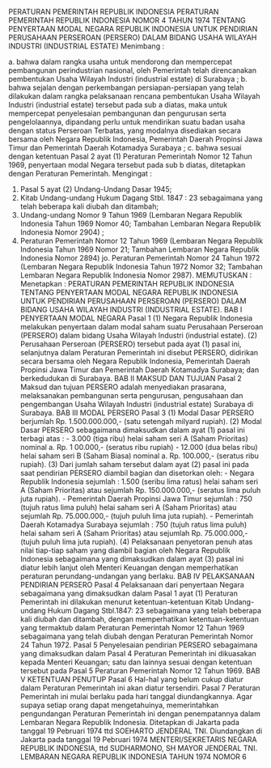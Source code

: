  PERATURAN PEMERINTAH REPUBLIK INDONESIA PERATURAN PEMERINTAH REPUBLIK INDONESIA NOMOR 4 TAHUN 1974 TENTANG PENYERTAAN MODAL NEGARA REPUBLIK INDONESIA UNTUK PENDIRIAN PERUSAHAAN PERSEROAN (PERSERO) DALAM BIDANG USAHA WILAYAH INDUSTRI (INDUSTRIAL ESTATE)
Menimbang :

a. bahwa dalam rangka usaha untuk mendorong dan mempercepat pembangunan perindustrian nasional, oleh Pemerintah telah direncanakan pembentukan Usaha Wilayah Industri (industrial estate) di Surabaya ;
b. bahwa sejalan dengan perkembangan persiapan-persiapan yang telah dilakukan dalam rangka pelaksanaan rencana pembentukan Usaha Wilayah Industri (industrial estate) tersebut pada sub a diatas, maka untuk mempercepat penyelesaian pembangunan dan pengurusan serta pengelolaannya, dipandang perlu untuk mendirikan suatu badan usaha dengan status Perseroan Terbatas, yang modalnya disediakan secara bersama oleh Negara Republik Indonesia, Pemerintah Daerah Propinsi Jawa Timur dan Pemerintah Daerah Kotamadya Surabaya ;
c. bahwa sesuai dengan ketentuan Pasal 2 ayat (1) Peraturan Pemerintah Nomor 12 Tahun 1969, penyertaan modal Negara tersebut pada sub b diatas, ditetapkan dengan Peraturan Pemerintah.
Mengingat :

1. Pasal 5 ayat (2) Undang-Undang Dasar 1945;
2. Kitab Undang-undang Hukum Dagang Stbl. 1847 : 23 sebagaimana yang telah beberapa kali diubah dan ditambah;
3. Undang-undang Nomor 9 Tahun 1969 (Lembaran Negara Republik Indonesia Tahun 1969 Nomor 40; Tambahan Lembaran Negara Republik Indonesia Nomor 2904) ;
4. Peraturan Pemerintah Nomor 12 Tahun 1969 (Lembaran Negara Republik Indonesia Tahun 1969 Nomor 21; Tambahan Lembaran Negara Republik Indonesia Nomor 2894) jo. Peraturan Pemerintah Nomor 24 Tahun 1972 (Lembaran Negara Republik Indonesia Tahun 1972 Nomor 32; Tambahan Lembaran Negara Republik Indonesia Nomor 2987).
MEMUTUSKAN :
 Menetapkan : PERATURAN PEMERINTAH REPUBLIK INDONESIA TENTANG PENYERTAAN MODAL NEGARA REPUBLIK INDONESIA UNTUK PENDIRIAN PERUSAHAAN PERSEROAN (PERSERO) DALAM BIDANG USAHA WILAYAH INDUSTRI (INDUSTRIAL ESTATE).
BAB I PENYERTAAN MODAL NEGARA
Pasal 1
(1) Negara Republik Indonesia melakukan penyertaan dalam modal saham suatu Perusahaan Perseroan (PERSERO) dalam bidang Usaha Wilayah Industri (industrial estate).
(2) Perusahaan Perseroan (PERSERO) tersebut pada ayat (1) pasal ini, selanjutnya dalam Peraturan Pemerintah ini disebut PERSERO, didirikan secara bersama oleh Negara Republik Indonesia, Pemerintah Daerah Propinsi Jawa Timur dan Pemerintah Daerah Kotamadya Surabaya; dan berkedudukan di Surabaya.
BAB II MAKSUD DAN TUJUAN
Pasal 2
Maksud dan tujuan PERSERO adalah menyediakan prasarana, melaksanakan pembangunan serta pengurusan, pengusahaan dan pengembangan Usaha Wilayah Industri (industrial estate) Surabaya di Surabaya.
BAB III MODAL PERSERO
Pasal 3
(1) Modal Dasar PERSERO berjumlah Rp. 1.500.000.000,- (satu setengah milyard rupiah).
(2) Modal Dasar PERSERO sebagaimana dimaksudkan dalam ayat (1) pasal ini terbagi atas : - 3.000 (tiga ribu) helai saham seri A (Saham Prioritas) nominal a. Rp. 1 00.000,- (seratus ribu rupiah) - 12.000 (dua belas ribu) helai saham seri B (Saham Biasa) nominal a. Rp. 100.000,- (seratus ribu rupiah).
(3) Dari jumlah saham tersebut dalam ayat (2) pasal ini pada saat pendirian PERSERO diambil bagian dan disetorkan oleh: - Negara Republik Indonesia sejumlah :
1.500 (seribu lima ratus) helai saham seri A (Saham Prioritas) atau sejumlah Rp. 150.000.000,- (seratus lima puluh juta rupiah). - Pemerintah Daerah Propinsi Jawa Timur sejumlah : 750 (tujuh ratus lima puluh) helai saham seri A (Saham Prioritas) atau sejumlah Rp. 75.000.000,- (tujuh puluh lima juta rupiah). - Pemerintah Daerah Kotamadya Surabaya sejumlah : 750 (tujuh ratus lima puluh) helai saham seri A (Saham Prioritas) atau sejumlah Rp. 75.000.000,- (tujuh puluh lima juta rupiah).
(4) Pelaksanaan penyetoran penuh atas nilai tiap-tiap saham yang diambil bagian oleh Negara Republik Indonesia sebagaimana yang dimaksudkan dalam ayat (3) pasal ini diatur lebih lanjut oleh Menteri Keuangan dengan memperhatikan peraturan perundang-undangan yang berlaku.
BAB IV PELAKSANAAN PENDIRIAN PERSERO
Pasal 4
Pelaksanaan dari penyertaan Negara sebagaimana yang dimaksudkan dalam Pasal 1 ayat (1) Peraturan Pemerintah ini dilakukan menurut ketentuan-ketentuan Kitab Undang-undang Hukum Dagang Stbl.1847: 23 sebagaimana yang telah beberapa kali diubah dan ditambah, dengan memperhatikan ketentuan-ketentuan yang termaktub dalam Peraturan Pemerintah Nomor 12 Tahun 1969 sebagaimana yang telah diubah dengan Peraturan Pemerintah Nomor 24 Tahun 1972.
Pasal 5
Penyelesaian pendirian PERSERO sebagaimana yang dimaksudkan dalam Pasal 4 Peraturan Pemerintah ini dikuasakan kepada Menteri Keuangan; satu dan lainnya sesuai dengan ketentuan tersebut pada Pasal 5 Peraturan Pemerintah Nomor 12 Tahun 1969.
BAB V KETENTUAN PENUTUP
Pasal 6
Hal-hal yang belum cukup diatur dalam Peraturan Pemerintah ini akan diatur tersendiri.
Pasal 7
Peraturan Pemerintah ini mulai berlaku pada hari tanggal diundangkannya. Agar supaya setiap orang dapat mengetahuinya, memerintahkan pengundangan Peraturan Pemerintah ini dengan penempatannya dalam Lembaran Negara Republik Indonesia. Ditetapkan di Jakarta pada tanggal 19 Pebruari 1974 ttd SOEHARTO JENDERAL TNI. Diundangkan di Jakarta pada tanggal 19 Pebruari 1974 MENTERI/SEKRETARIS NEGARA REPUBLIK INDONESIA, ttd SUDHARMONO, SH MAYOR JENDERAL TNI. LEMBARAN NEGARA REPUBLIK INDONESIA TAHUN 1974 NOMOR 6
